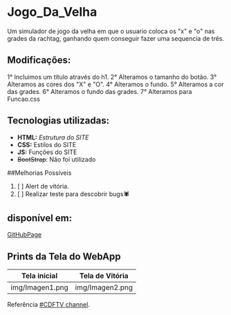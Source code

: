 # Jogo_Da_Velha

Um simulador de jogo da velha em que o usuario coloca os "x" e "o" nas grades da rachtag, ganhando quem conseguir fazer uma sequencia de três.

## Modificações:
1° Incluimos um título através do h1.
2° Alteramos o tamanho do botão.
3° Alteramos as cores dos "X" e "O".
4° Alteramos o fundo.
5° Alteramos a cor das grades.
6° Alteramos o fundo das grades.
7° Alteramos para Funcao.css


## Tecnologias utilizadas:
- **HTML:** _Estrutura do SITE_
- **CSS:** Estilos do SITE
- **JS:** Funções do SITE
- ~~BootStrap~~: Não foi utilizado

##Melhorias Possíveis
1. [ ] Alert de vitória.
2. [ ] Realizar teste para descobrir bugs🕷

## disponível em:
[GitHubPage]()

## Prints da Tela do WebApp

|    Tela inicial     |     Tela de Vitória     |
|-------------------- | ------------------------|
| img/Imagen1.png     |      img/Imagen2.png    | 



Referência [#CDFTV channel](https://www.youtube.com/codigofontetv).  

